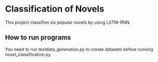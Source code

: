 Classification of Novels
====

This project classifies six popular novels by using LSTM-RNN.

## How to run programs
You need to run textdata_generation.py to create datasets before running novel_classification.py
